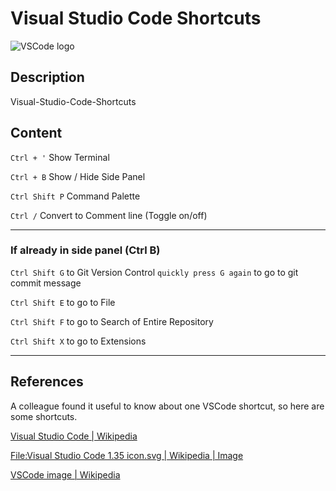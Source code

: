 # Visual Studio Code Shortcuts

![VSCode logo](https://upload.wikimedia.org/wikipedia/commons/9/9a/Visual_Studio_Code_1.35_icon.svg)

## Description

Visual-Studio-Code-Shortcuts

## Content

`Ctrl + '` Show Terminal

`Ctrl + B` Show / Hide Side Panel

`Ctrl Shift P` Command Palette

`Ctrl /` Convert to Comment line (Toggle on/off)

____

### If already in side panel (Ctrl B)

`Ctrl Shift G` to Git Version Control `quickly press G again` to go to git commit message

`Ctrl Shift E` to go to File

`Ctrl Shift F` to go to Search of Entire Repository

`Ctrl Shift X` to go to Extensions

____

## References

A colleague found it useful to know about one VSCode shortcut, so here are some shortcuts.

[Visual Studio Code | Wikipedia](https://en.wikipedia.org/wiki/Visual_Studio_Code)

[File:Visual Studio Code 1.35 icon.svg | Wikipedia | Image](https://en.wikipedia.org/wiki/File:Visual_Studio_Code_1.35_icon.svg)

[VSCode image | Wikipedia](https://upload.wikimedia.org/wikipedia/commons/9/9a/Visual_Studio_Code_1.35_icon.svg)
